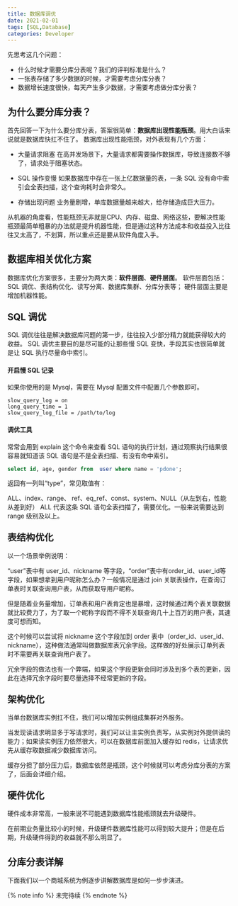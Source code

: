 ```yaml
---
title: 数据库调优
date: 2021-02-01
tags: [SQL,Database]
categories: Developer
---
```


先思考这几个问题：
- 什么时候才需要分库分表呢？我们的评判标准是什么？
- 一张表存储了多少数据的时候，才需要考虑分库分表？
- 数据增长速度很快，每天产生多少数据，才需要考虑做分库分表？

<!--more-->

## 为什么要分库分表？
首先回答一下为什么要分库分表，答案很简单：**数据库出现性能瓶颈**。用大白话来说就是数据库快扛不住了。
数据库出现性能瓶颈，对外表现有几个方面：

- 大量请求阻塞
在高并发场景下，大量请求都需要操作数据库，导致连接数不够了，请求处于阻塞状态。

- SQL 操作变慢
如果数据库中存在一张上亿数据量的表，一条 SQL 没有命中索引会全表扫描，这个查询耗时会非常久。

- 存储出现问题
业务量剧增，单库数据量越来越大，给存储造成巨大压力。

从机器的角度看，性能瓶颈无非就是CPU、内存、磁盘、网络这些，要解决性能瓶颈最简单粗暴的办法就是提升机器性能，但是通过这种方法成本和收益投入比往往又太高了，不划算，所以重点还是要从软件角度入手。

## 数据库相关优化方案
数据库优化方案很多，主要分为两大类：**软件层面**、**硬件层面**。
软件层面包括：SQL 调优、表结构优化、读写分离、数据库集群、分库分表等；
硬件层面主要是增加机器性能。

### <b style="font-size:1.3rem;">SQL 调优</b>
SQL 调优往往是解决数据库问题的第一步，往往投入少部分精力就能获得较大的收益。
SQL 调优主要目的是尽可能的让那些慢 SQL 变快，手段其实也很简单就是让 SQL 执行尽量命中索引。

#### 开启慢 SQL 记录

如果你使用的是 Mysql，需要在 Mysql 配置文件中配置几个参数即可。

```
slow_query_log = on
long_query_time = 1
slow_query_log_file = /path/to/log
```

#### 调优工具

常常会用到 explain 这个命令来查看 SQL 语句的执行计划，通过观察执行结果很容易就知道该 SQL 语句是不是全表扫描、有没有命中索引。
```sql
select id, age, gender from  user where name = 'pdone';
```
返回有一列叫“type”，常见取值有：

ALL、index、range、 ref、eq_ref、const、system、NULL（从左到右，性能从差到好）
ALL 代表这条 SQL 语句全表扫描了，需要优化。一般来说需要达到range 级别及以上。

### <b style="font-size:1.3rem;">表结构优化</b>
以一个场景举例说明：

“user”表中有 user_id、nickname 等字段，“order”表中有order_id、user_id等字段，如果想拿到用户昵称怎么办？一般情况是通过 join 关联表操作，在查询订单表时关联查询用户表，从而获取导用户昵称。

但是随着业务量增加，订单表和用户表肯定也是暴增，这时候通过两个表关联数据就比较费力了，为了取一个昵称字段而不得不关联查询几十上百万的用户表，其速度可想而知。

这个时候可以尝试将 nickname 这个字段加到 order 表中（order_id、user_id、nickname），这种做法通常叫做数据库表冗余字段。这样做的好处展示订单列表时不需要再关联查询用户表了。

冗余字段的做法也有一个弊端，如果这个字段更新会同时涉及到多个表的更新，因此在选择冗余字段时要尽量选择不经常更新的字段。

### <b style="font-size:1.3rem;">架构优化</b>
当单台数据库实例扛不住，我们可以增加实例组成集群对外服务。

当发现读请求明显多于写请求时，我们可以让主实例负责写，从实例对外提供读的能力；如果读实例压力依然很大，可以在数据库前面加入缓存如 redis，让请求优先从缓存取数据减少数据库访问。

缓存分担了部分压力后，数据库依然是瓶颈，这个时候就可以考虑分库分表的方案了，后面会详细介绍。

### <b style="font-size:1.3rem;">硬件优化</b>
硬件成本非常高，一般来说不可能遇到数据库性能瓶颈就去升级硬件。

在前期业务量比较小的时候，升级硬件数据库性能可以得到较大提升；但是在后期，升级硬件得到的收益就不那么明显了。

## 分库分表详解
下面我们以一个商城系统为例逐步讲解数据库是如何一步步演进。

{% note info %}
未完待续
{% endnote %}